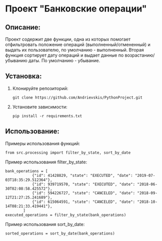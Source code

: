 # Проект "Банковские операции"

## Описание:

Проект содержит две функции, одна из которых помогает отфильтровать положение операций (выполненный/отмененный)
и выдать их пользователю, по умолчанию - выполненный. Вторая функция сортирует дату операций и выдает данные 
по возрастанию/убыванию даты. По умолчанию - убывание.

## Установка:

1. Клонируйте репозиторий:
   ```
   git clone https://github.com/Andrievskis/PythonProject.git
   ```
2. Установите зависимости:
   ```
   pip install -r requirements.txt
   ```
## Использование:

Примеры использования функций:
```
from src.processing import filter_by_state, sort_by_date
```

Пример использования filter_by_state:
```
bank_operations = [
            {"id": 41428829, "state": "EXECUTED", "date": "2019-07-03T18:35:29.512364"},
            {"id": 939719570, "state": "EXECUTED", "date": "2018-06-30T02:08:58.425572"},
            {"id": 594226727, "state": "CANCELED", "date": "2018-09-12T21:27:25.241689"},
            {"id": 615064591, "state": "CANCELED", "date": "2018-10-14T08:21:33.419441"},
        ]
executed_operations = filter_by_state(bank_operations)
```

Пример использования sort_by_date:
```
sorted_operations = sort_by_date(bank_operations)
```
